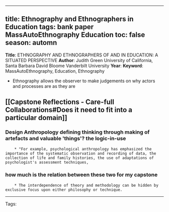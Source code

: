 
---
title: Ethnography and Ethnographers in Education
tags: bank paper MassAutoEthnography Education
toc: false
season: automn
---


**Title**: ETHNOGRAPHY AND ETHNOGRAPHERS OF AND IN EDUCATION: A SITUATED PERSPECTIVE
**Author**:
Judith Green
University of California, Santa Barbara
David Bloome
Vanderbilt University
**Year**:
**Keyword**: MassAutoEthnography, Education, Ethnography


* Ethnography allows the observer to make judgements on why actors and processes are as they are

## [[Capstone Reflections - Care-full Collaborations#Does it need to fit into a particular domain]]
### Design Anthropology defining thinking through making of artefacts and valuable 'things'? the logic-in-use
		* "For example, psychological anthropology has emphasized the importance of the systematic observation and recording of data, the collection of life and family histories, the use of adaptations of psychologist's assessment techniques,
### how much is the relation between these two for my capstone
		* The interdependence of theory and methodology can be hidden by exclusive focus upon either philosophy or technique.


----------------
Tags: